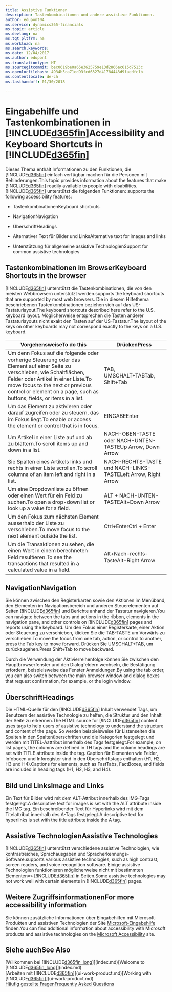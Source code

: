 ```yaml
---
title: Assistive Funktionen
description: Tastenkombinationen und andere assistive Funktionen.
author: edupont04
ms.service: dynamics365-financials
ms.topic: article
ms.devlang: na
ms.tgt_pltfrm: na
ms.workload: na
ms.search.keywords: 
ms.date: 12/04/2017
ms.author: edupont
ms.translationtype: HT
ms.sourcegitcommit: bec0619be0a65e3625759e13d2866ac615d7513c
ms.openlocfilehash: 4934b5ca71ed93fcd6327d41784443d9faedfc1b
ms.contentlocale: de-ch
ms.lasthandoff: 01/30/2018

---
```

# <a name="accessibility-and-keyboard-shortcuts-in-included365finincludesd365finmdmd"></a><span data-ttu-id="06569-103">Eingabehilfe und Tastenkombinationen in [!INCLUDE[d365fin](includes/d365fin_md.md)]</span><span class="sxs-lookup"><span data-stu-id="06569-103">Accessibility and Keyboard Shortcuts in [!INCLUDE[d365fin](includes/d365fin_md.md)]</span></span>
<span data-ttu-id="06569-104">Dieses Thema enthält Informationen zu den Funktionen, die [!INCLUDE[d365fin](includes/d365fin_md.md)] einfach verfügbar machen für die Personen mit Behinderungen.</span><span class="sxs-lookup"><span data-stu-id="06569-104">This topic provides information about the features that make [!INCLUDE[d365fin](includes/d365fin_md.md)] readily available to people with disabilities.</span></span> [!INCLUDE[d365fin](includes/d365fin_md.md)]<span data-ttu-id="06569-105"> unterstützt die folgenden Funktionen:</span><span class="sxs-lookup"><span data-stu-id="06569-105"> supports the following accessibility features:</span></span>  

-   <span data-ttu-id="06569-106">Tastenkombinationen</span><span class="sxs-lookup"><span data-stu-id="06569-106">Keyboard shortcuts</span></span>  

-   <span data-ttu-id="06569-107">Navigation</span><span class="sxs-lookup"><span data-stu-id="06569-107">Navigation</span></span>  

-   <span data-ttu-id="06569-108">Überschrift</span><span class="sxs-lookup"><span data-stu-id="06569-108">Headings</span></span>  

-   <span data-ttu-id="06569-109">Alternativer Text für Bilder und Links</span><span class="sxs-lookup"><span data-stu-id="06569-109">Alternative text for images and links</span></span>  

-   <span data-ttu-id="06569-110">Unterstützung für allgemeine assistive Technologien</span><span class="sxs-lookup"><span data-stu-id="06569-110">Support for common assistive technologies</span></span>  

##  <a name="Keyboard"></a> <span data-ttu-id="06569-111">Tastenkombinationen im Browser</span><span class="sxs-lookup"><span data-stu-id="06569-111">Keyboard Shortcuts in the browser</span></span>
 [!INCLUDE[d365fin](includes/d365fin_md.md)] <span data-ttu-id="06569-112"> unterstützt die Tastenkombinationen, die von den meisten Webbrowsern unterstützt werden.</span><span class="sxs-lookup"><span data-stu-id="06569-112">supports the keyboard shortcuts that are supported by most web browsers.</span></span> <span data-ttu-id="06569-113">Die in diesem Hilfethema beschriebenen Tastenkombinationen beziehen sich auf das US-Tastaturlayout.</span><span class="sxs-lookup"><span data-stu-id="06569-113">The keyboard shortcuts described here refer to the U.S. keyboard layout.</span></span> <span data-ttu-id="06569-114">Möglicherweise entsprechen die Tasten anderer Tastaturlayouts nicht exakt den Tasten auf der US-Tastatur.</span><span class="sxs-lookup"><span data-stu-id="06569-114">The layout of the keys on other keyboards may not correspond exactly to the keys on a U.S. keyboard.</span></span>  

|<span data-ttu-id="06569-115">Vorgehensweise</span><span class="sxs-lookup"><span data-stu-id="06569-115">To do this</span></span>|<span data-ttu-id="06569-116">Drücken</span><span class="sxs-lookup"><span data-stu-id="06569-116">Press</span></span>|  
|----------------|-----------|  
|<span data-ttu-id="06569-117">Um denn Fokus auf die folgende oder vorherige Steuerung oder das Element auf einer Seite zu verschieben, wie Schaltflächen, Felder oder Artikel in einer Liste.</span><span class="sxs-lookup"><span data-stu-id="06569-117">To move focus to the next or previous control or element on a page, such as buttons, fields, or items in a list.</span></span>|<span data-ttu-id="06569-118">TAB, UMSCHALT+TAB</span><span class="sxs-lookup"><span data-stu-id="06569-118">Tab, Shift+Tab</span></span>|  
|<span data-ttu-id="06569-119">Um das Element zu aktivieren oder darauf zugreifen oder zu steuern, das im Fokus liegt.</span><span class="sxs-lookup"><span data-stu-id="06569-119">To enable or access the element or control that is in focus.</span></span>|<span data-ttu-id="06569-120">EINGABE</span><span class="sxs-lookup"><span data-stu-id="06569-120">Enter</span></span>|  
|<span data-ttu-id="06569-121">Um Artikel in einer Liste auf und ab zu blättern.</span><span class="sxs-lookup"><span data-stu-id="06569-121">To scroll items up and down in a list.</span></span>|<span data-ttu-id="06569-122">NACH-OBEN-TASTE oder NACH-UNTEN-TASTE</span><span class="sxs-lookup"><span data-stu-id="06569-122">Up Arrow, Down Arrow</span></span>|  
|<span data-ttu-id="06569-123">Sie Spalten eines Artikels links und rechts in einer Liste scrollen.</span><span class="sxs-lookup"><span data-stu-id="06569-123">To scroll columns of an item left and right in a list.</span></span>|<span data-ttu-id="06569-124">NACH-RECHTS-TASTE und NACH-LINKS-TASTE</span><span class="sxs-lookup"><span data-stu-id="06569-124">Left Arrow, Right Arrow</span></span>|  
|<span data-ttu-id="06569-125">Um eine Dropdownliste zu öffnen oder einen Wert für ein Feld zu suchen.</span><span class="sxs-lookup"><span data-stu-id="06569-125">To open a drop-down list or look up a value for a field.</span></span>|<span data-ttu-id="06569-126">ALT + NACH-UNTEN-TASTE</span><span class="sxs-lookup"><span data-stu-id="06569-126">Alt+Down Arrow</span></span>|  
|<span data-ttu-id="06569-127">Um den Fokus zum nächsten Element ausserhalb der Liste zu verschieben.</span><span class="sxs-lookup"><span data-stu-id="06569-127">To move focus to the next element outside the list.</span></span>|<span data-ttu-id="06569-128">Ctrl+Enter</span><span class="sxs-lookup"><span data-stu-id="06569-128">Ctrl + Enter</span></span>|  
|<span data-ttu-id="06569-129">Um die Transaktionen zu sehen, die einen Wert in einem berechneten Feld resultieren.</span><span class="sxs-lookup"><span data-stu-id="06569-129">To see the transactions that resulted in a calculated value in a field.</span></span>|<span data-ttu-id="06569-130">Alt+Nach-rechts-Taste</span><span class="sxs-lookup"><span data-stu-id="06569-130">Alt+Right Arrow</span></span>|  

##  <a name="Navigation"></a> <span data-ttu-id="06569-131">Navigation</span><span class="sxs-lookup"><span data-stu-id="06569-131">Navigation</span></span>  
 <span data-ttu-id="06569-132">Sie können zwischen den Registerkarten sowie den Aktionen im Menüband, den Elementen im Navigationsbereich und anderen Steuerelementen auf Seiten [!INCLUDE[d365fin](includes/d365fin_md.md)] und Berichte anhand der Tastatur navigieren.</span><span class="sxs-lookup"><span data-stu-id="06569-132">You can navigate between the tabs and actions in the ribbon, elements in the navigation pane, and other controls on [!INCLUDE[d365fin](includes/d365fin_md.md)] pages and reports using the keyboard.</span></span> <span data-ttu-id="06569-133">Um den Fokus einer Registerkarte, einer Aktion oder Steuerung zu verschieben, klicken Sie die TAB-TASTE um Vorwärts zu verschieben.</span><span class="sxs-lookup"><span data-stu-id="06569-133">To move the focus from one tab, action, or control to another, press the Tab key to move forward.</span></span> <span data-ttu-id="06569-134">Drücken Sie UMSCHALT+TAB, um zurückzugehen.</span><span class="sxs-lookup"><span data-stu-id="06569-134">Press Shift+Tab to move backward.</span></span>  

 <span data-ttu-id="06569-135">Durch die Verwendung der Aktivierreihenfolge können Sie zwischen den Hauptbrowserfenster und den Dialogfeldern wechseln, die Bestätigung erfordern, beispielsweise das Fenster Anmeldungen.</span><span class="sxs-lookup"><span data-stu-id="06569-135">By using the tab order, you can also switch between the main browser window and dialog boxes that request confirmation, for example, or the login window.</span></span>  

##  <a name="Headings"></a> <span data-ttu-id="06569-136">Überschrift</span><span class="sxs-lookup"><span data-stu-id="06569-136">Headings</span></span>  
 <span data-ttu-id="06569-137">Die HTML-Quelle für den [!INCLUDE[d365fin](includes/d365fin_md.md)] Inhalt verwendet Tags, um Benutzern der assistive Technologie zu helfen, die Struktur und den Inhalt der Seite zu erkennen.</span><span class="sxs-lookup"><span data-stu-id="06569-137">The HTML source for [!INCLUDE[d365fin](includes/d365fin_md.md)] content uses tags to help users of assistive technology to understand the structure and content of the page.</span></span> <span data-ttu-id="06569-138">So werden beispielsweise für Listenseiten die Spalten in den Spaltenüberschriften und die Kategorien festgelegt und werden mit TITEL-Aattribut innerhalb des Tags festgelegt.</span><span class="sxs-lookup"><span data-stu-id="06569-138">For example, on list pages, the columns are defined in TH tags and the column headings are set with TITLE attribute inside the tag.</span></span> <span data-ttu-id="06569-139">Caption für Elementen wie Felder, Infoboxen und Inforegister sind in den Überschriftstags enthalten (H1, H2, H3 und H4).</span><span class="sxs-lookup"><span data-stu-id="06569-139">Captions for elements, such as FastTabs, FactBoxes, and fields are included in heading tags (H1, H2, H3, and H4).</span></span>  

##  <a name="Images"></a> <span data-ttu-id="06569-140">Bild und Links</span><span class="sxs-lookup"><span data-stu-id="06569-140">Image and Links</span></span>  
 <span data-ttu-id="06569-141">Ein Text für Bilder wird mit dem ALT-Attribut innerhalb des IMG-Tags festgelegt.</span><span class="sxs-lookup"><span data-stu-id="06569-141">A descriptive text for images is set with the ALT attribute inside the IMG tag.</span></span> <span data-ttu-id="06569-142">Ein beschreibender Text für Hyperlinks wird mit dem Titelattribut innerhalb des A-Tags festgelegt.</span><span class="sxs-lookup"><span data-stu-id="06569-142">A descriptive text for hyperlinks is set with the title attribute inside the A tag.</span></span>  

##  <a name="AssistiveTech"></a> <span data-ttu-id="06569-143">Assistive Technologien</span><span class="sxs-lookup"><span data-stu-id="06569-143">Assistive Technologies</span></span>  
[!INCLUDE[d365fin](includes/d365fin_md.md)] <span data-ttu-id="06569-144"> unterstützt verschiedene assistive Technologien, wie kontrastreiches, Sprachausgaben und Spracherkennungs-Software.</span><span class="sxs-lookup"><span data-stu-id="06569-144">supports various assistive technologies, such as high contrast, screen readers, and voice recognition software.</span></span> <span data-ttu-id="06569-145">Einige assistive Technologien funktionieren möglicherweise nicht mit bestimmten Elementen«» [!INCLUDE[d365fin](includes/d365fin_md.md)] in Seiten.</span><span class="sxs-lookup"><span data-stu-id="06569-145">Some assistive technologies may not work well with certain elements in [!INCLUDE[d365fin](includes/d365fin_md.md)] pages.</span></span>  

## <a name="for-more-accessibility-information"></a><span data-ttu-id="06569-146">Weitere Zugriffsinformationen</span><span class="sxs-lookup"><span data-stu-id="06569-146">For more accessibility information</span></span>  
<span data-ttu-id="06569-147">Sie können zusätzliche Informationen über Eingabehilfen mit Microsoft-Produkten und assistiven Technologien der Site [Microsoft-Eingabehilfe](http://go.microsoft.com/fwlink/?LinkId=262160) finden.</span><span class="sxs-lookup"><span data-stu-id="06569-147">You can find additional information about accessibility with Microsoft products and assistive technologies on the [Microsoft Accessibility](http://go.microsoft.com/fwlink/?LinkId=262160) site.</span></span>

## <a name="see-also"></a><span data-ttu-id="06569-148">Siehe auch</span><span class="sxs-lookup"><span data-stu-id="06569-148">See Also</span></span>
<span data-ttu-id="06569-149">[Willkommen bei [!INCLUDE[d365fin_long](includes/d365fin_long_md.md)]](index.md)</span><span class="sxs-lookup"><span data-stu-id="06569-149">[Welcome to [!INCLUDE[d365fin_long](includes/d365fin_long_md.md)]](index.md)</span></span>  
<span data-ttu-id="06569-150">[Arbeiten mit [!INCLUDE[d365fin](includes/d365fin_md.md)]](ui-work-product.md)</span><span class="sxs-lookup"><span data-stu-id="06569-150">[Working with [!INCLUDE[d365fin](includes/d365fin_md.md)]](ui-work-product.md)</span></span>  
[<span data-ttu-id="06569-151">Häufig gestellte Fragen</span><span class="sxs-lookup"><span data-stu-id="06569-151">Frequently Asked Questions</span></span>](across-faq.md)  

